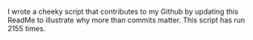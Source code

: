 I wrote a cheeky script that contributes to my Github by updating this ReadMe to illustrate why more than commits matter. This script has run 2155 times.